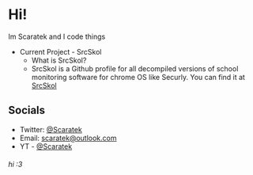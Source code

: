 # Hi!
Im Scaratek and I code things
- Current Project - SrcSkol
  - What is SrcSkol?
  - SrcSkol is a Github profile for all decompiled versions of school monitoring software for chrome OS like Securly. You can find it at [SrcSkol](https://github.com/orgs/src-skol)



## Socials
- Twitter: [@Scaratek](https://www.twiter.com/scaratek)
- Email: scaratek@outlook.com
- YT - [@Scaratek](https://www.youtuber.com/@scaratek)

###### hi :3
